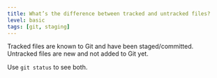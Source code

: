 ```yaml
---
title: What’s the difference between tracked and untracked files?
level: basic
tags: [git, staging]
---
```


Tracked files are known to Git and have been staged/committed.  
Untracked files are new and not added to Git yet.

Use `git status` to see both.